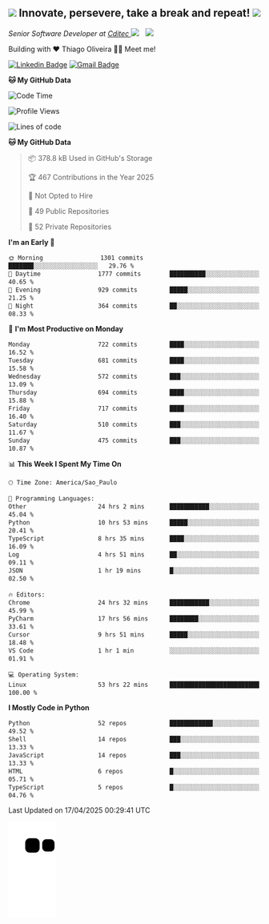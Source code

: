 <h2><img src="https://emojis.slackmojis.com/emojis/images/1531849430/4246/blob-sunglasses.gif?1531849430" width="30"/> Innovate, persevere, take a break and repeat! <img src="https://media.giphy.com/media/12oufCB0MyZ1Go/giphy.gif" width="50"></h2>
<img align='right' src="https://media.giphy.com/media/M9gbBd9nbDrOTu1Mqx/giphy.gif" width="230">
<p><em>Senior Software Developer at <a href="https://www.cditec.com.br/">Cditec
</a><img src="https://media.giphy.com/media/WUlplcMpOCEmTGBtBW/giphy.gif" width="30"> 
</em></p>



Building with ❤️ Thiago Oliveira 👋🏽 Meet me!

[![Linkedin Badge](https://img.shields.io/badge/-Thiago-blue?style=flat-square&logo=Linkedin&logoColor=white&link=https://www.linkedin.com/in/tgmarinho/)](https://www.linkedin.com/in/thiagoceconelo/) 
[![Gmail Badge](https://img.shields.io/badge/-thiceconelo@gmail.com-c14438?style=flat-square&logo=Gmail&logoColor=white&link=mailto:thiceconelo@gmail.com)](mailto:thiceconelo@gmail.com)

</em></p>

<!-- <span style="height ">
![Anurag's GitHub stats](https://github-readme-stats.vercel.app/api?username=arthurspk&show_icons=true&theme=tokyonight)
</span> -->

**🐱 My GitHub Data** 
<!--START_SECTION:waka-->
![Code Time](http://img.shields.io/badge/Code%20Time-2%2C994%20hrs%2027%20mins-blue)

![Profile Views](http://img.shields.io/badge/Profile%20Views-0-blue)

![Lines of code](https://img.shields.io/badge/From%20Hello%20World%20I%27ve%20Written-6.3%20million%20lines%20of%20code-blue)

**🐱 My GitHub Data** 

> 📦 378.8 kB Used in GitHub's Storage 
 > 
> 🏆 467 Contributions in the Year 2025
 > 
> 🚫 Not Opted to Hire
 > 
> 📜 49 Public Repositories 
 > 
> 🔑 52 Private Repositories 
 > 
**I'm an Early 🐤** 

```text
🌞 Morning                1301 commits        ███████░░░░░░░░░░░░░░░░░░   29.76 % 
🌆 Daytime                1777 commits        ██████████░░░░░░░░░░░░░░░   40.65 % 
🌃 Evening                929 commits         █████░░░░░░░░░░░░░░░░░░░░   21.25 % 
🌙 Night                  364 commits         ██░░░░░░░░░░░░░░░░░░░░░░░   08.33 % 
```
📅 **I'm Most Productive on Monday** 

```text
Monday                   722 commits         ████░░░░░░░░░░░░░░░░░░░░░   16.52 % 
Tuesday                  681 commits         ████░░░░░░░░░░░░░░░░░░░░░   15.58 % 
Wednesday                572 commits         ███░░░░░░░░░░░░░░░░░░░░░░   13.09 % 
Thursday                 694 commits         ████░░░░░░░░░░░░░░░░░░░░░   15.88 % 
Friday                   717 commits         ████░░░░░░░░░░░░░░░░░░░░░   16.40 % 
Saturday                 510 commits         ███░░░░░░░░░░░░░░░░░░░░░░   11.67 % 
Sunday                   475 commits         ███░░░░░░░░░░░░░░░░░░░░░░   10.87 % 
```


📊 **This Week I Spent My Time On** 

```text
🕑︎ Time Zone: America/Sao_Paulo

💬 Programming Languages: 
Other                    24 hrs 2 mins       ███████████░░░░░░░░░░░░░░   45.04 % 
Python                   10 hrs 53 mins      █████░░░░░░░░░░░░░░░░░░░░   20.41 % 
TypeScript               8 hrs 35 mins       ████░░░░░░░░░░░░░░░░░░░░░   16.09 % 
Log                      4 hrs 51 mins       ██░░░░░░░░░░░░░░░░░░░░░░░   09.11 % 
JSON                     1 hr 19 mins        █░░░░░░░░░░░░░░░░░░░░░░░░   02.50 % 

🔥 Editors: 
Chrome                   24 hrs 32 mins      ███████████░░░░░░░░░░░░░░   45.99 % 
PyCharm                  17 hrs 56 mins      ████████░░░░░░░░░░░░░░░░░   33.61 % 
Cursor                   9 hrs 51 mins       █████░░░░░░░░░░░░░░░░░░░░   18.48 % 
VS Code                  1 hr 1 min          ░░░░░░░░░░░░░░░░░░░░░░░░░   01.91 % 

💻 Operating System: 
Linux                    53 hrs 22 mins      █████████████████████████   100.00 % 
```

**I Mostly Code in Python** 

```text
Python                   52 repos            ████████████░░░░░░░░░░░░░   49.52 % 
Shell                    14 repos            ███░░░░░░░░░░░░░░░░░░░░░░   13.33 % 
JavaScript               14 repos            ███░░░░░░░░░░░░░░░░░░░░░░   13.33 % 
HTML                     6 repos             █░░░░░░░░░░░░░░░░░░░░░░░░   05.71 % 
TypeScript               5 repos             █░░░░░░░░░░░░░░░░░░░░░░░░   04.76 % 
```




 Last Updated on 17/04/2025 00:29:41 UTC
<!--END_SECTION:waka-->

![Snake animation](https://github.com/rafaballerini/rafaballerini/blob/output/github-contribution-grid-snake.svg)


<!---
ceconelo/ceconelo is a ✨ special ✨ repository because its `README.md` (this file) appears on your GitHub profile.
You can click the Preview link to take a look at your changes.
--->

